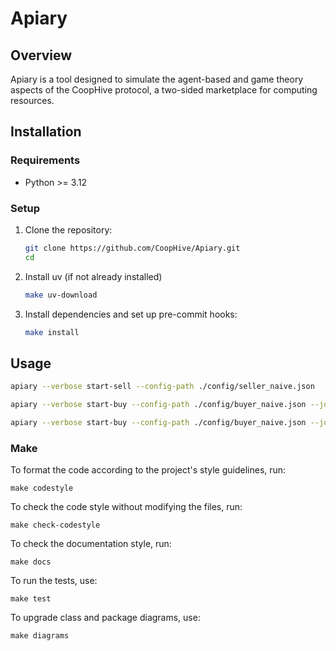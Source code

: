 # Apiary

## Overview

Apiary is a tool designed to simulate the agent-based and game theory aspects of the CoopHive protocol, a two-sided marketplace for computing resources.

## Installation

### Requirements

- Python >= 3.12

### Setup

1. Clone the repository:

   ```bash
   git clone https://github.com/CoopHive/Apiary.git
   cd 
2. Install uv (if not already installed)

    ```bash
    make uv-download
3. Install dependencies and set up pre-commit hooks:

    ```bash
    make install
## Usage

```bash
apiary --verbose start-sell --config-path ./config/seller_naive.json
```
```bash
apiary --verbose start-buy --config-path ./config/buyer_naive.json --job-path ./jobs/cowsay.Dockerfile
```
```bash
apiary --verbose start-buy --config-path ./config/buyer_naive.json --job-path ./jobs/cowsay.Dockerfile --price '["0x036CbD53842c5426634e7929541eC2318f3dCF7e", 1]'
```

### Make

To format the code according to the project's style guidelines, run:

    make codestyle
To check the code style without modifying the files, run:

    make check-codestyle
To check the documentation style, run:

    make docs

To run the tests, use:

    make test

To upgrade class and package diagrams, use:

    make diagrams
